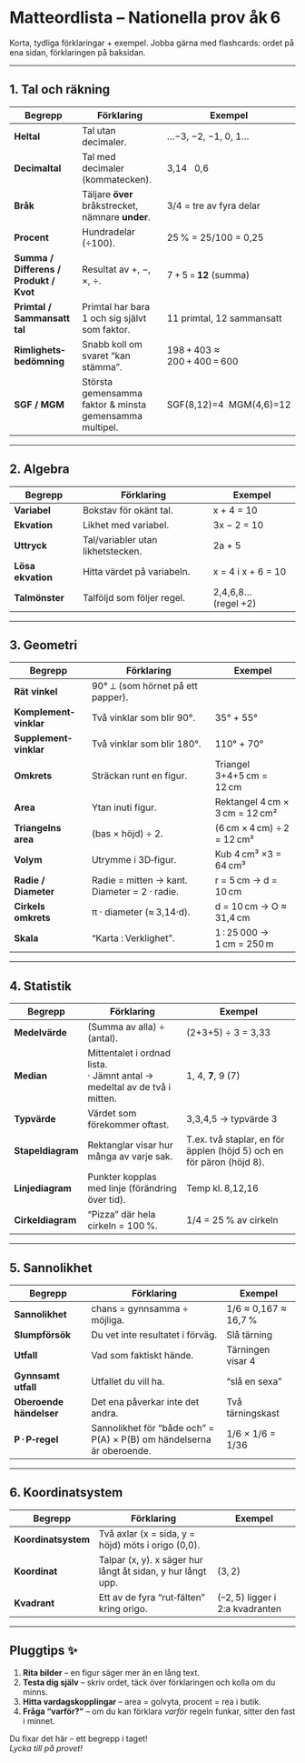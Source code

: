 # Matteordlista – Nationella prov åk 6

Korta, tydliga förklaringar + exempel. Jobba gärna med flashcards: ordet på ena sidan, förklaringen på baksidan.

---

## 1. Tal och räkning

| Begrepp | Förklaring | Exempel |
|---------|------------|---------|
| **Heltal** | Tal utan decimaler. | …−3, −2, −1, 0, 1… |
| **Decimaltal** | Tal med decimaler (kommatecken). | 3,14   0,6 |
| **Bråk** | Täljare **över** bråkstrecket, nämnare **under**. | 3/4 = tre av fyra delar |
| **Procent** | Hundradelar (÷100). | 25 % = 25/100 = 0,25 |
| **Summa / Differens / Produkt / Kvot** | Resultat av +, −, ×, ÷. | 7 + 5 = **12** (summa) |
| **Primtal / Sammansatt tal** | Primtal har bara 1 och sig självt som faktor. | 11 primtal, 12 sammansatt |
| **Rimlighets­bedömning** | Snabb koll om svaret “kan stämma”. | 198 + 403 ≈ 200 + 400 = 600 |
| **SGF / MGM** | Största gemensamma faktor & minsta gemensamma multipel. | SGF(8,12)=4  MGM(4,6)=12 |

---

## 2. Algebra

| Begrepp | Förklaring | Exempel |
|---------|------------|---------|
| **Variabel** | Bokstav för okänt tal. | x + 4 = 10 |
| **Ekvation** | Likhet med variabel. | 3x − 2 = 10 |
| **Uttryck** | Tal/variabler utan likhetstecken. | 2a + 5 |
| **Lösa ekvation** | Hitta värdet på variabeln. | x = 4 i x + 6 = 10 |
| **Talmönster** | Tal­följd som följer regel. | 2,4,6,8… (regel +2) |

---

## 3. Geometri

| Begrepp | Förklaring | Exempel |
|---------|------------|---------|
| **Rät vinkel** | 90° ⟂ (som hörnet på ett papper). | |
| **Komplement­vinklar** | Två vinklar som blir 90°. | 35° + 55° |
| **Supplement­vinklar** | Två vinklar som blir 180°. | 110° + 70° |
| **Omkrets** | Sträckan runt en figur. | Triangel 3+4+5 cm = 12 cm |
| **Area** | Ytan inuti figur. | Rektangel 4 cm × 3 cm = 12 cm² |
| **Triangelns area** | (bas × höjd) ÷ 2. | (6 cm × 4 cm) ÷ 2 = 12 cm² |
| **Volym** | Utrymme i 3D‑figur. | Kub 4 cm³ ×3 = 64 cm³ |
| **Radie / Diameter** | Radie = mitten → kant. Diameter = 2 · radie. | r = 5 cm → d = 10 cm |
| **Cirkels omkrets** | π · diameter (≈ 3,14·d). | d = 10 cm → O ≈ 31,4 cm |
| **Skala** | “Karta : Verklighet”. | 1 : 25 000 → 1 cm = 250 m |

---

## 4. Statistik

| Begrepp | Förklaring | Exempel |
|---------|------------|---------|
| **Medelvärde** | (Summa av alla) ÷ (antal). | (2+3+5) ÷ 3 = 3,33 |
| **Median** | Mitten­talet i ordnad lista.<br>· Jämnt antal → medeltal av de två i mitten. | 1, 4, **7**, 9 (7) |
| **Typvärde** | Värdet som förekommer oftast. | 3,3,4,5 → typvärde 3 |
| **Stapeldiagram** | Rektanglar visar hur många av varje sak. | T.ex. två staplar, en för äpplen (höjd 5) och en för päron (höjd 8). |
| **Linjediagram** | Punkter kopplas med linje (förändring över tid). | Temp kl. 8,12,16 |
| **Cirkeldiagram** | “Pizza” där hela cirkeln = 100 %. | 1/4 = 25 % av cirkeln |

---

## 5. Sannolikhet

| Begrepp | Förklaring | Exempel |
|---------|------------|---------|
| **Sannolikhet** | chans = gynnsamma ÷ möjliga. | 1/6 ≈ 0,167 ≈ 16,7 % |
| **Slumpförsök** | Du vet inte resultatet i förväg. | Slå tärning |
| **Utfall** | Vad som faktiskt hände. | Tärningen visar 4 |
| **Gynnsamt utfall** | Utfallet du vill ha. | “slå en sexa” |
| **Oberoende händelser** | Det ena påverkar inte det andra. | Två tärningskast |
| **P · P‑regel** | Sannolikhet för “både och” = P(A) × P(B) om händelserna är oberoende. | 1/6 × 1/6 = 1/36 |

---

## 6. Koordinatsystem

| Begrepp | Förklaring | Exempel |
|---------|------------|---------|
| **Koordinatsystem** | Två axlar (x = sida, y = höjd) möts i origo (0,0). | |
| **Koordinat** | Talpar (x, y). x säger hur långt åt sidan, y hur långt upp. | (3, 2) |
| **Kvadrant** | Ett av de fyra “rut‑fälten” kring origo. | (–2, 5) ligger i 2:a kvadranten |

---

## Pluggtips ✨

1. **Rita bilder** – en figur säger mer än en lång text.  
2. **Testa dig själv** – skriv ordet, täck över förklaringen och kolla om du minns.  
3. **Hitta vardags­kopplingar** – area = golvyta, procent = rea i butik.  
4. **Fråga “varför?”** – om du kan förklara _varför_ regeln funkar, sitter den fast i minnet.

Du fixar det här – ett begrepp i taget!  
_Lycka till på provet!_
